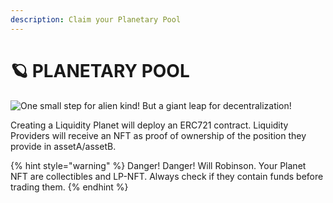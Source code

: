 ```yaml
---
description: Claim your Planetary Pool
---
```


# 🪐 PLANETARY POOL

![One small step for alien kind! But a giant leap for decentralization!](.gitbook/assets/AdobeStock\_225664695.jpeg)

Creating a Liquidity Planet will deploy an ERC721 contract. Liquidity Providers will receive an NFT as proof of ownership of the position they provide in assetA/assetB.

{% hint style="warning" %}
Danger! Danger! Will Robinson. Your Planet NFT are collectibles and LP-NFT. Always check if they contain funds before trading them.
{% endhint %}
